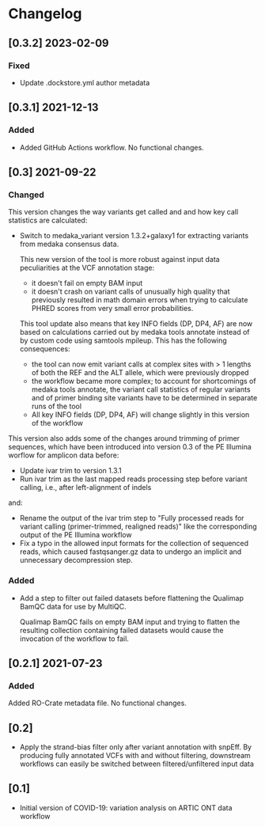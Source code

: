 # Changelog

## [0.3.2] 2023-02-09

### Fixed
- Update .dockstore.yml author metadata

## [0.3.1] 2021-12-13

### Added
- Added GitHub Actions workflow. No functional changes.

## [0.3] 2021-09-22

### Changed

This version changes the way variants get called and and how key call
statistics are calculated:

- Switch to medaka_variant version 1.3.2+galaxy1 for extracting variants from
  medaka consensus data.
  
  This new version of the tool is more robust against input data peculiarities
  at the VCF annotation stage:
  
  * it doesn't fail on empty BAM input
  * it doesn't crash on variant calls of unusually high quality that previously
    resulted in math domain errors when trying to calculate PHRED scores from
    very small error probabilities.
  
  This tool update also means that key INFO fields (DP, DP4, AF) are
  now based on calculations carried out by medaka tools annotate instead of by
  custom code using samtools mpileup. This has the following consequences:
  
  * the tool can now emit variant calls at complex sites with > 1 lengths of
    both the REF and the ALT allele, which were previously dropped
  * the workflow became more complex; to account for shortcomings of medaka
    tools annotate, the variant call statistics of regular variants and of
    primer binding site variants have to be determined in separate runs of the
    tool
  * All key INFO fields (DP, DP4, AF) will change slightly in this version of
    the workflow

This version also adds some of the changes around trimming of primer sequences,
which have been introduced into version 0.3 of the PE Illumina worflow for
amplicon data before:

- Update ivar trim to version 1.3.1
- Run ivar trim as the last mapped reads processing step before variant
  calling, i.e., after left-alignment of indels

and:

- Rename the output of the ivar trim step to "Fully processed reads for
  variant calling (primer-trimmed, realigned reads)" like the corresponding
  output of the PE Illumina workflow
- Fix a typo in the allowed input formats for the collection of sequenced
  reads, which caused fastqsanger.gz data to undergo an implicit and
  unnecessary decompression step.

### Added

- Add a step to filter out failed datasets before flattening the Qualimap BamQC
  data for use by MultiQC.
  
  Qualimap BamQC fails on empty BAM input and trying to flatten the resulting
  collection containing failed datasets would cause the invocation of the
  workflow to fail.

## [0.2.1] 2021-07-23

### Added

Added RO-Crate metadata file. No functional changes.

## [0.2]

- Apply the strand-bias filter only after variant annotation with snpEff. By
  producing fully annotated VCFs with and without filtering, downstream
  workflows can easily be switched between filtered/unfiltered input data

## [0.1]

- Initial version of COVID-19: variation analysis on ARTIC ONT data workflow
